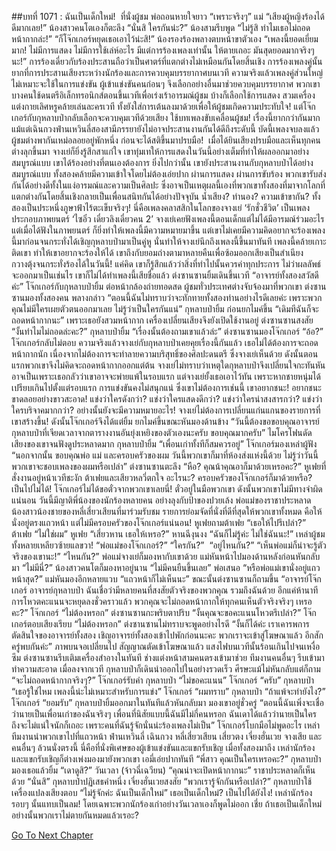 ##บทที่ 1071 : ฉันเป็นเด็กใหม่!
 ที่นั่งผู้ชม
พ่อถอนหายใจยาว “เพราะจริงๆ”
แม่ “เสียงผู้หญิงร้องได้ดีมากเลย!”
น้องสาวคนโตเองก็ตะลึง “นั่นสิ ใครกันน่ะ?”
น้องสามรีบพูด “ไม่รู้สิ ทำไมเธอไม่ถอดหน้ากากล่ะ!”
“ก็โจ๊กเกอร์หยุดเธอเอาไว้น่ะสิ!” น้องรองร้องพลางตบหน้าขาตัวเอง “เพลงนี้ยอดเยี่ยมมาก! ไม่มีการแสดง ไม่มีการใช้เล่ห์อะไร มีแต่การร้องเพลงเท่านั้น ให้ตายเถอะ มันสุดยอดมากจริงๆ นะ!”
การร้องเดี่ยวกับร้องประสานถือว่าเป็นศาตร์ที่แตกต่างไม่เหมือนกันโดยสิ้นเชิง
การร้องเพลงคู่นั้นยากที่การประสานเสียงระหว่างนักร้องและการควบคุมบรรยากาศบนเวที ความจริงแล้วเพลงคู่ส่วนใหญ่ไม่เหมาะจะใช้ในการแข่งขัน ผู้เข้าแข่งขันคนก่อนๆ จึงเลือกอย่างอื่นมาช่วยควบคุมบรรยากาศ พวกเขาบางคนใช้ดนตรีอิเล็กทรอนิกส์ตอนขึ้นเวทีเพื่อเร่งเร้าอารมณ์ผู้ชม บ้างก็เลือกใช้การแสดง สวมเครื่องแต่งกายเลิศหรูคล้ายเล่นละครเวที ทั้งยังใส่การเต้นลงมาด้วยเพื่อให้ผู้ชมเกิดความประทับใจ! แต่โจ๊กเกอร์กับกุหลาบป่ากลับเลือกจะควบคุมเวทีด้วยเสียง ใช้บทเพลงขับเคลื่อนผู้ชม! เรื่องนี้ยากกว่ากันมาก แม้แต่เฉินกวงฟ่านเหวินลี่สองสามีภรรยายังไม่อาจประสานงานกันได้ดีถึงระดับนี้
บัดนี้เพลงจบลงแล้ว
ผู้ชมต่างพากันเหม่อลอยอยู่พักหนึ่ง ก่อนจะได้สติขึ้นมาปรบมือ!
 เมื่อได้ยินเสียงปรบมือและเห็นทุกคนต่างลุกขึ้นมา จางเย่ก็ยิ่งรู้สึกสาแก่ใจ เขาทุ่มเทให้การแสดงในวันนี้อย่างเต็มที่ทำให้ผลออกมาอย่างสมบูรณ์แบบ เขาได้ร้องอย่างที่ตนเองต้องการ ยิ่งไปกว่านั้น เขายังประสานงานกับกุหลาบป่าได้อย่างสมบูรณ์แบบ ทั้งสองคล้ายมีความเข้าใจโดยไม่ต้องเอ่ยปาก ผ่านการแสดง ผ่านการขับร้อง พวกเขารับส่งกันได้อย่างดีทั้งในแง่อารมณ์และความเป็นศิลปะ ซึ่งอาจเป็นเหตุผลนี้เองที่พวกเขาทั้งสองที่มาจากโลกที่แตกต่างกันโดยสิ้นเชิงกลายเป็นเพื่อนสนิทกันได้อย่างปัจจุบัน
น้ำเสียง?
ทำนอง?
ความเข้าขากัน?
ทั้งสองเป็นประหนึ่งภูษาฟ้าไร้ตะเข็บจริงๆ!
นี่คือเพลงคลาสสิกในโลกของจางเย่ ‘รักชั่วชีวิต’ เป็นเพลงประกอบภาพยนตร์ ‘ไซอิ๋ว เดี๋ยวลิงเดี๋ยวคน 2’ จางเย่เคยฟังเพลงนี้ตอนเด็กแต่ไม่ได้มีอารมณ์ร่วมอะไร แต่เมื่อได้ฟังในภาพยนตร์ ก็ยิ่งทำให้เพลงนี้มีความหมายมาขึ้น แต่เขาไม่เคยมีความคิดอยากจะร้องเพลงนี้มาก่อนจนกระทั่งได้เชิญกุหลาบป่ามาเป็นคู่หู นั่นทำให้จางเย่นึกถึงเพลงนี้ขึ้นมาทันที เพลงนี้คล้ายเกาะติดเขา ทำให้เขาอยากจะร้องให้ได้ เขาถึงกับยอมถ่างตามาหลายคืนเพื่อซ้อมออกเสียงเป็นสำเนียงกวางตุ้งจนกระทั่งร้องได้ในวันนี้! แค่คิด เขาก็รู้สึกแล้วว่าสิ่งที่ทำไปนั้นควรค่าทุกประการ ไม่ว่าผลลัพธ์จะออกมาเป็นเช่นไร เขาก็ไม่ได้ทำเพลงนี้เสียชื่อแล้ว
ต่งซานซานยิ้มเดินขึ้นเวที “อาจารย์ทั้งสองสวัสดีค่ะ”
โจ๊กเกอร์กับกุหลาบป่ายิ้ม
ต่อหน้ากล้องถ่ายทอดสด ผู้ชมทั่วประเทศต่างจับจ้องมาที่พวกเขา
ต่งซานซานมองทั้งสองคน พลางกล่าว “ตอนนี้ฉันไม่ทราบว่าจะทักทายทั้งสองท่านอย่างไรดีเลยค่ะ เพราะพวกคุณไม่มีใครเผยตัวตนออกมาเลย ไม่รู้ว่าเป็นใครกันแน่”
กุหลาบป่ายิ้ม ก่อนยกไมค์ขึ้น “เดิมทีฉันก็จะถอดหน้ากากนะ”
เพราะเธอยังสวมหน้ากาก เครื่องเปลี่ยนเสียงจึงยังเปิดใช้งานอยู่
ต่งซานซานสงสัย “งั้นทำไมไม่ถอดล่ะคะ?”
กุหลาบป่ายิ้ม “เรื่องนั้นต้องถามเขาแล้วล่ะ”
ต่งซานซานมองโจ๊กเกอร์ “อ้อ?”
โจ๊กเกอร์กลับไม่ตอบ
ความจริงแล้วจางเย่กับกุหลาบป่าเคยคุยเรื่องนี้กันแล้ว เธอไม่ได้ต้องการจะถอดหน้ากากนัก เนื่องจากไม่ต้องการจะทำลายความบริสุทธิ์ของศิลปะดนตรี ซึ่งจางเย่เห็นด้วย ดังนั้นตอนแรกพวกเขาจึงไม่คิดจะถอดหน้ากากออกแต่ต้น จางเย่ไม่ทราบว่าเหตุใดกุหลาบป่าจึงเปลี่ยนใจกะทันหัน อาจเป็นเพราะเธอกลัวว่าเขาอาจจะพ่ายแพ้ในรอบแรก แต่จางเย่ยั้งเธอเอาไว้ทัน เพราะหากชายหนุ่มได้เปรียบเกินไปตั้งแต่รอบแรก การแข่งขันคงไม่สนุกแน่ ซึ่งเขาไม่ต้องการเช่นนี้
เขาอยากชนะ!
อยากชนะขาดลอยอย่างขาวสะอาด!
แข่งว่าใครดังกว่า?
แข่งว่าใครแสดงดีกว่า?
แข่งว่าใครน่าสงสารกว่า?
แข่งว่าใครบริจาคมากกว่า?
อย่างนั้นยังจะมีความหมายอะไร!
จางเย่ไม่ต้องการเปลี่ยนแก่นแกนของรายการที่เขาสร้างขึ้น!
ดังนั้นโจ๊กเกอร์จึงได้แต่ยิ้ม ยกไมค์ขึ้นขณะหันมองด้านข้าง “วันนี้ต้องขอขอบคุณอาจารย์กุหลาบป่าที่เจียดเวลาจากตารางงานอันยุ่งเหยิงของตัวเองนะครับ ขอบคุณมากครับ” ไมโครโฟนดัดเสียงของเขาจนฟังดูประหลาดมาก
กุหลาบป่ายิ้ม “เพื่อนเก่าทั้งทีก็สมควรอยู่”
โจ๊กเกอร์มองเหล่าผู้ฟัง “นอกจากนั้น ขอบคุณพ่อ แม่ และครอบครัวของผม วันนี้พวกเขาก็มาที่ห้องส่งแห่งนี้ด้วย ไม่รู้ว่าวันนี้พวกเขาจะชอบเพลงของผมหรือเปล่า”
ต่งซานซานตะลึง “หือ? คุณน้าคุณอาก็มาด้วยเหรอคะ?”
หูเฟยที่สั่งงานอยู่หน้าเวทีชะงัก
ต้าเฟยและเสียวหลวี่ตกใจ
อะไรนะ?
ครอบครัวของโจ๊กเกอร์ก็มาด้วยหรือ?
เป็นไปไม่ได้! โจ๊กเกอร์ไม่ได้ขอตั๋วจากพวกเขาเลยนี่!
ตั๋วอยู่ในมือพวกเขา ดังนั้นพวกเขาไม่มีทางจำผิดแน่นอน วันนี้มีญาติพี่น้องของนักร้องหลายคน อย่างลุงกับป้าของปวยเล้ง พ่อแม่ของราชาประหลาด น้องสาวน้องชายของหลี่เสี่ยวเสียนที่มาร่วมรับชม รายการย่อมจัดที่นั่งที่ดีที่สุดให้พวกเขาทั้งหมด คือให้นั่งอยู่ตรงแถวหน้า แต่ไม่มีครอบครัวของโจ๊กเกอร์แน่นอน!
หูเฟยถามต้าเฟย “เธอให้ไปรึเปล่า?”
ต้าเฟย “ไม่ใช่ผม”
หูเฟย “เสี่ยวหาน เธอให้เหรอ?”
หานฉีงุนงง “ฉันก็ไม่รู้ค่ะ ไม่ใช่ฉันนะ!”
เหล่าผู้ชมทั้งหลายเหลียวซ้ายแลขวา!
“พ่อแม่ของโจ๊กเกอร์?”
“ใครกัน?”
 “อยู่ไหนกัน?”
“เห็นพ่อแม่ก็น่าจะรู้ตัวจริงของเขานะ!”
“ไหนกัน?”
พ่อแม่จางเย่ก็มองหากับเขาด้วย
แม่หันหน้าไปมองด้านหลังก่อนหันกลับมา “ไม่มีนี่?”
น้องสาวคนโตก็มองหาอยู่นาน “ไม่มีคนยืนขึ้นเลย”
พ่อเสนอ “หรือพ่อแม่เขานั่งอยู่แถวหน้าสุด?”
แม่หันมองอีกหลายแวบ “แถวหน้าก็ไม่เห็นนะ”
ขณะนั้นต่งซานซานก็ถามขึ้น “อาจารย์โจ๊กเกอร์ อาจารย์กุหลาบป่า ฉันเชื่อว่ามีหลายคนที่สงสัยตัวจริงของพวกคุณ รวมถึงฉันด้วย อีกแค่ห้านาที การโหวตคะแนนจะหยุดลงชั่วคราวแล้ว พวกคุณจะไม่ถอดหน้ากากให้ทุกคนเห็นตัวจริงจริงๆ เหรอคะ?”
โจ๊กเกอร์ “ไม่ต้องหรอก”
ต่งซานซานกะพริบตาปริบ “งั้นคุณจะขอคะแนนโหวตรึเปล่า?”
โจ๊กเกอร์ตอบเสียงเรียบ “ไม่ต้องหรอก”
ต่งซานซานไม่ทราบจะพูดอย่างไรดี “งั้นก็ได้ค่ะ เราเคารพการตัดสินใจของอาจารย์ทั้งสอง เชิญอาจารย์ทั้งสองเข้าไปพักก่อนนะคะ พวกเราจะเข้าสู่โฆษณาแล้ว อีกสักครู่พบกันค่ะ”
ภาพบนจอเปลี่ยนไป สัญญาณตัดเข้าโฆษณาแล้ว
แสงไฟบนเวทีนั้นร้อนเกินไปจนเหงื่อซึม ต่งซานซานรีบเติมเครื่องสำอางในทันที ช่างแต่งหน้าสามคนตรงเข้ามาช่วย ทีมงานคนอื่นๆ รีบเข้ามาทำความสะอาด
เมื่อลงจากเวที กุหลาบป่าก็เดินนำออกไปในอย่างรวดเร็ว ศีรษะแม้ไม่หันกลับแต่ก็ถาม “จะไม่ถอดหน้ากากจริงๆ?”
โจ๊กเกอร์รับคำ
กุหลาบป่า “ไม่ขอคะแนน”
โจ๊กเกอร์ “ครับ”
กุหลาบป่า “เธอรู้ใช่ไหม เพลงนี้น่ะไม่เหมาะสำหรับการแข่ง”
โจ๊กเกอร์ “ผมทราบ”
กุหลาบป่า “ถ้าแพ้จะทำยังไง?”
โจ๊กเกอร์ “ยอมรับ”
กุหลาบป่ายิ้มออกมาในทันทีแล้วหันกลับมา มองเขาอยู่ชั่วครู่ “ตอนนี้ฉันเพิ่งจะเชื่อว่านายเป็นเพื่อนเก่าของฉันจริงๆ เพื่อนที่นิสัยแบบนี้ฉันมีไม่กี่คนหรอก ฉันเดาได้แล้วว่านายเป็นใคร ถึงจะไม่แน่ใจนักก็เถอะ เพราะคนที่ฉันรู้จักนั่นน่ะร้องเพลงไม่เป็น”
โจ๊กเกอร์โบกมือไม่พูดอะไร
เหล่าทีมงานนำพวกเขาไปที่แถวหน้า
ฟ่านเหวินลี่ เฉินกวง หลี่เสี่ยวเสียน เสี่ยวตง เจี่ยงฮั่นเวย จางเสีย และคนอื่นๆ ล้วนนั่งตรงนี้ นี่คือที่นั่งพิเศษของผู้เข้าแข่งขันและแขกรับเชิญ เมื่อทั้งสองมาถึง เหล่านักร้องและแขกรับเชิญก็ต่างเพ่งมองมายังพวกเขา
เอมี่เอ่ยปากทันที “พี่สาว คุณเป็นใครเหรอคะ?”
กุหลาบป่ามองเธอแล้วยิ้ม “เดาดูสิ?”
วันเวลา (จ้าวฉี่เฉวียน) “คุณน่าจะเปิดหน้ากากนะ”
ราชาประหลาดก็เห็นด้วย “นั่นสิ”
กุหลาบป่าปฏิเสธคำหนึ่ง
เจี่ยงฮั่นเวยสงสัย “พวกเรารู้จักกันหรือเปล่า?”
กุหลาบป่าใช้เครื่องแปลงเสียงตอบ “ไม่รู้จักค่ะ ฉันเป็นเด็กใหม่”
เธอเป็นเด็กใหม่?
เป็นไปได้ยังไง!
เหล่านักร้องรอบๆ นั้นแทบเป็นลม!
โดยเฉพาะพวกนักร้องเก่าอย่างวันเวลาเองก็พูดไม่ออก เชี่ย ถ้าเธอเป็นเด็กใหม่ อย่างนั้นพวกเราไม่ตายกันหมดแล้วเรอะ?
 
 


[Go To Next Chapter]( ./172.md)
